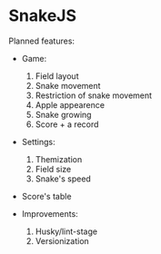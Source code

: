 # SnakeJS

Planned features:
- Game:
    1) Field layout
    2) Snake movement
    3) Restriction of snake movement
    4) Apple appearence
    5) Snake growing
    6) Score + a record

- Settings: 
    1) Themization
    2) Field size
    3) Snake's speed

-  Score's table

- Improvements: 
    1) Husky/lint-stage
    2) Versionization


